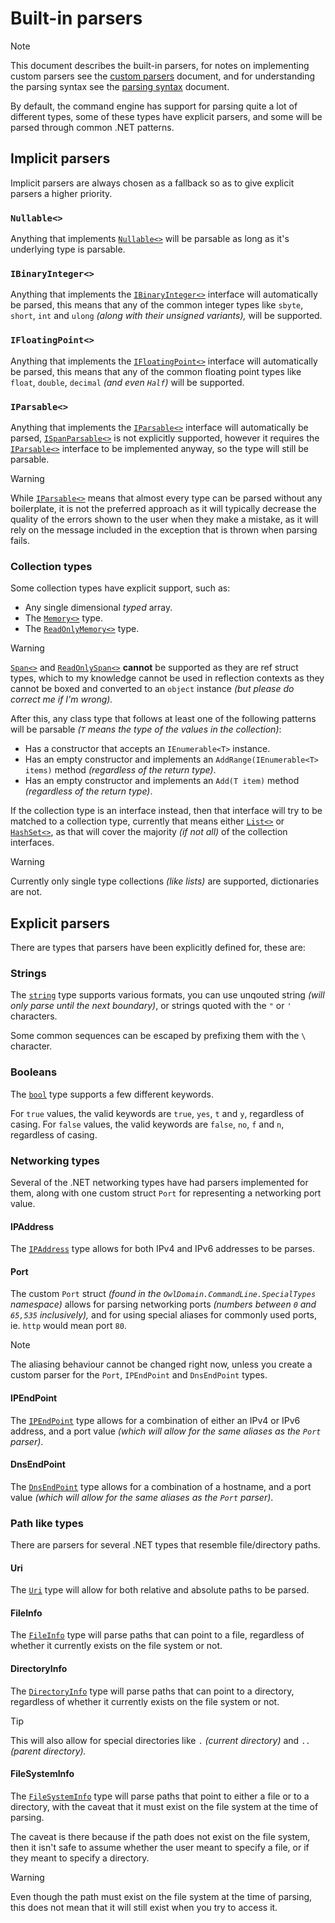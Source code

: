 # Built-in parsers

> [!NOTE]
> This document describes the built-in parsers, for notes on implementing
> custom parsers see the [custom parsers](./custom-parsers.md) document, and for
> understanding the parsing syntax see the [parsing syntax](./parsing-syntax.md) document.

By default, the command engine has support for parsing quite a lot of different types, some of these types have explicit parsers, and some will be parsed through common .NET patterns.


## Implicit parsers

Implicit parsers are always chosen as a fallback so as to give explicit parsers a higher priority.


### `Nullable<>`

Anything that implements [`Nullable<>`](https://learn.microsoft.com/dotnet/api/system.nullable-1) will be parsable as long as it's underlying type is parsable.


### `IBinaryInteger<>`

Anything that implements the [`IBinaryInteger<>`](https://learn.microsoft.com/dotnet/api/system.numerics.ibinaryinteger-1) interface will automatically be parsed, this means that any of the common integer types like `sbyte`, `short`, `int` and `ulong` *(along with their unsigned variants),* will be supported.


### `IFloatingPoint<>`

Anything that implements the [`IFloatingPoint<>`](https://learn.microsoft.com/dotnet/api/system.numerics.ifloatingpoint-1) interface will automatically be parsed, this means that any of the common floating point types like `float`, `double`, `decimal` *(and even `Half`)* will be supported.


### `IParsable<>`

Anything that implements the [`IParsable<>`](https://learn.microsoft.com/dotnet/api/system.iparsable-1) interface will automatically be parsed, [`ISpanParsable<>`](https://learn.microsoft.com/dotnet/api/system.ispanparsable-1) is not explicitly supported, however it requires the [`IParsable<>`](https://learn.microsoft.com/dotnet/api/system.iparsable-1) interface to be implemented anyway, so the type will still be parsable.

> [!WARNING]
> While [`IParsable<>`](https://learn.microsoft.com/dotnet/api/system.iparsable-1) means that almost every type can be parsed without any boilerplate, it is not the preferred approach as it will typically decrease the quality of the errors shown to the user when they make a mistake, as it will rely on the message included in the exception that is thrown when parsing fails.


### Collection types

Some collection types have explicit support, such as:

- Any single dimensional *typed* array.
- The [`Memory<>`](https://learn.microsoft.com/dotnet/api/system.memory-1) type.
- The [`ReadOnlyMemory<>`](https://learn.microsoft.com/dotnet/api/system.readonlymemory-1) type.

> [!WARNING]
> [`Span<>`](https://learn.microsoft.com/dotnet/api/system.span-1) and [`ReadOnlySpan<>`](https://learn.microsoft.com/dotnet/api/system.readonlyspan-1) __cannot__ be supported as they are ref struct types, which to my knowledge cannot be used in reflection contexts as they cannot be boxed and converted to an `object` instance *(but please do correct me if I'm wrong).*

After this, any class type that follows at least one of the following patterns will be parsable *(`T` means the type of the values in the collection)*:

- Has a constructor that accepts an `IEnumerable<T>` instance.
- Has an empty constructor and implements an `AddRange(IEnumerable<T> items)` method *(regardless of the return type)*.
- Has an empty constructor and implements an `Add(T item)` method *(regardless of the return type)*.

If the collection type is an interface instead, then that interface will try to be matched to a collection type, currently that means either [`List<>`](https://learn.microsoft.com/dotnet/api/system.collections.generic.list-1) or [`HashSet<>`](https://learn.microsoft.com/dotnet/api/system.collections.generic.hashset-1), as that will cover the majority *(if not all)* of the collection interfaces.


> [!WARNING]
> Currently only single type collections *(like lists)* are supported, dictionaries are not.


## Explicit parsers

There are types that parsers have been explicitly defined for, these are:


### Strings

The [`string`](https://learn.microsoft.com/dotnet/api/system.string) type supports various formats, you can use unqouted string *(will only parse until the next boundary)*, or strings quoted with the `"` or `'` characters.

Some common sequences can be escaped by prefixing them with the `\` character.


### Booleans

The [`bool`](https://learn.microsoft.com/dotnet/api/system.boolean) type supports a few different keywords.

For `true` values, the valid keywords are `true`, `yes`, `t` and `y`, regardless of casing.
For `false` values, the valid keywords are `false`, `no`, `f` and `n`, regardless of casing.


### Networking types

Several of the .NET networking types have had parsers implemented for them, along with one custom struct `Port` for representing a networking port value.

#### IPAddress

The [`IPAddress`](https://learn.microsoft.com/dotnet/api/system.net.ipaddress) type allows for both IPv4 and IPv6 addresses to be parses.


#### Port

The custom `Port` struct *(found in the `OwlDomain.CommandLine.SpecialTypes` namespace)*
allows for parsing networking ports *(numbers between `0` and `65,535` inclusively),* and
for using special aliases for commonly used ports, ie. `http` would mean port `80`.

> [!NOTE]
> The aliasing behaviour cannot be changed right now, unless you create a custom parser
> for the `Port`, `IPEndPoint` and `DnsEndPoint` types.


#### IPEndPoint

The [`IPEndPoint`](https://learn.microsoft.com/dotnet/api/system.net.ipendpoint) type allows for a combination of either an IPv4 or IPv6 address, and a port value *(which will allow for the same aliases as the `Port` parser)*.


#### DnsEndPoint

The [`DnsEndPoint`](https://learn.microsoft.com/dotnet/api/system.net.dnsendpoint) type allows for a combination of a hostname, and a port value *(which will allow for the same aliases as the `Port` parser)*.


### Path like types

There are parsers for several .NET types that resemble file/directory paths.

#### Uri

The [`Uri`](https://learn.microsoft.com/dotnet/api/system.uri) type will allow for
both relative and absolute paths to be parsed.


#### FileInfo

The [`FileInfo`](https://learn.microsoft.com/dotnet/api/system.io.fileinfo) type will parse paths that can point to a file, regardless of whether it currently exists on the file system or not.


#### DirectoryInfo

The [`DirectoryInfo`](https://learn.microsoft.com/dotnet/api/system.io.directoryinfo) type will parse paths that can point to a directory, regardless of whether it currently exists on the file system or not.

> [!TIP]
> This will also allow for special directories like `.` *(current directory)* and `..` *(parent directory).*


#### FileSystemInfo

The [`FileSystemInfo`](https://learn.microsoft.com/dotnet/api/system.io.filesysteminfo) type will parse paths that point to either a file or to a directory, with the caveat that
it must exist on the file system at the time of parsing.

The caveat is there because if the path does not exist on the file system, then it isn't safe to assume whether the user meant to specify a file, or if they meant to specify a directory.

> [!WARNING]
> Even though the path must exist on the file system at the time of parsing, this does
> not mean that it will still exist when you try to access it.
